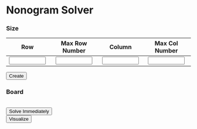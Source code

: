 <script src="./solver.js"></script>
<script src="./board.js"></script>

# Nonogram Solver

### Size

|                    Row                     |                 Max Row Number                 |                   Column                   |                 Max Col Number                 |
| :----------------------------------------: | :--------------------------------------------: | :----------------------------------------: | :--------------------------------------------: |
| <input id="num_row" style="width:100px" /> | <input id="num_row_max" style="width:100px" /> | <input id="num_col" style="width:100px" /> | <input id="num_col_max" style="width:100px" /> |

<button id="create" onclick="create_board()">Create</button>

### Board

<table id="game_board"></table>
<button id="solve_i" onclick="solve_board(show)">Solve Immediately</button><br /><button id="solve_v" onclick="solve_board(visualize)">Visualize</button>
